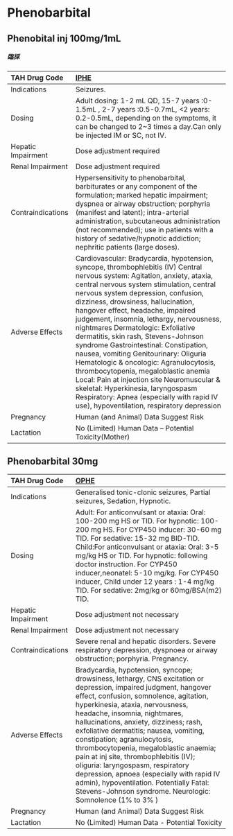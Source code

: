 # Phenobarbital

## Phenobital inj 100mg/1mL

##### 臨採

| TAH Drug Code      | [IPHE](https://www.tahsda.org.tw/drugs/hissearch.php?drug_code=IPHE)                                                                                                                                                                                                                                                                                                                                                                                                                                                                                                                                                                                                                                                                                              |
|:-------------------|:------------------------------------------------------------------------------------------------------------------------------------------------------------------------------------------------------------------------------------------------------------------------------------------------------------------------------------------------------------------------------------------------------------------------------------------------------------------------------------------------------------------------------------------------------------------------------------------------------------------------------------------------------------------------------------------------------------------------------------------------------------------|
| Indications        | Seizures.                                                                                                                                                                                                                                                                                                                                                                                                                                                                                                                                                                                                                                                                                                                                                         |
| Dosing             | Adult dosing: 1-2 mL QD, 15-7 years :0-1.5mL , 2-7 years :0.5-0.7mL, <2 years: 0.2-0.5mL, depending on the symptoms, it can be changed to 2~3 times a day.Can only be injected IM or SC, not IV.                                                                                                                                                                                                                                                                                                                                                                                                                                                                                                                                                                  |
| Hepatic Impairment | Dose adjustment required                                                                                                                                                                                                                                                                                                                                                                                                                                                                                                                                                                                                                                                                                                                                          |
| Renal Impairment   | Dose adjustment required                                                                                                                                                                                                                                                                                                                                                                                                                                                                                                                                                                                                                                                                                                                                          |
| Contraindications  | Hypersensitivity to phenobarbital, barbiturates or any component of the formulation; marked hepatic impairment; dyspnea or airway obstruction; porphyria (manifest and latent); intra-arterial administration, subcutaneous administration (not recommended); use in patients with a history of sedative/hypnotic addiction; nephritic patients (large doses).                                                                                                                                                                                                                                                                                                                                                                                                    |
| Adverse Effects    | Cardiovascular: Bradycardia, hypotension, syncope, thrombophlebitis (IV) Central nervous system: Agitation, anxiety, ataxia, central nervous system stimulation, central nervous system depression, confusion, dizziness, drowsiness, hallucination, hangover effect, headache, impaired judgement, insomnia, lethargy, nervousness, nightmares Dermatologic: Exfoliative dermatitis, skin rash, Stevens-Johnson syndrome Gastrointestinal: Constipation, nausea, vomiting Genitourinary: Oliguria Hematologic & oncologic: Agranulocytosis, thrombocytopenia, megaloblastic anemia Local: Pain at injection site Neuromuscular & skeletal: Hyperkinesia, laryngospasm Respiratory: Apnea (especially with rapid IV use), hypoventilation, respiratory depression |
| Pregnancy          | Human (and Animal) Data Suggest Risk                                                                                                                                                                                                                                                                                                                                                                                                                                                                                                                                                                                                                                                                                                                              |
| Lactation          | No (Limited) Human Data – Potential Toxicity(Mother)                                                                                                                                                                                                                                                                                                                                                                                                                                                                                                                                                                                                                                                                                                              |

## Phenobarbital 30mg

| TAH Drug Code      | [OPHE](https://www.tahsda.org.tw/drugs/hissearch.php?drug_code=OPHE)                                                                                                                                                                                                                                                                                                                                                                                                                                                                                                                                                           |
|:-------------------|:-------------------------------------------------------------------------------------------------------------------------------------------------------------------------------------------------------------------------------------------------------------------------------------------------------------------------------------------------------------------------------------------------------------------------------------------------------------------------------------------------------------------------------------------------------------------------------------------------------------------------------|
| Indications        | Generalised tonic-clonic seizures, Partial seizures, Sedation, Hypnotic.                                                                                                                                                                                                                                                                                                                                                                                                                                                                                                                                                       |
| Dosing             | Adult: For anticonvulsant or ataxia: Oral: 100-200 mg HS or TID. For hypnotic: 100-200 mg HS. For CYP450 inducer: 30-60 mg TID. For sedative: 15-32 mg BID-TID. Child:For anticonvulsant or ataxia: Oral: 3-5 mg/kg HS or TID. For hypnotic: following doctor instruction. For CYP450 inducer,neonatel: 5-10 mg/kg. For CYP450 inducer, Child under 12 years : 1-4 mg/kg TID. For sedative: 2mg/kg or 60mg/BSA(m2) TID.                                                                                                                                                                                                        |
| Hepatic Impairment | Dose adjustment not necessary                                                                                                                                                                                                                                                                                                                                                                                                                                                                                                                                                                                                  |
| Renal Impairment   | Dose adjustment not necessary                                                                                                                                                                                                                                                                                                                                                                                                                                                                                                                                                                                                  |
| Contraindications  | Severe renal and hepatic disorders. Severe respiratory depression, dyspnoea or airway obstruction; porphyria. Pregnancy.                                                                                                                                                                                                                                                                                                                                                                                                                                                                                                       |
| Adverse Effects    | Bradycardia, hypotension, syncope; drowsiness, lethargy, CNS excitation or depression, impaired judgment, hangover effect, confusion, somnolence, agitation, hyperkinesia, ataxia, nervousness, headache, insomnia, nightmares, hallucinations, anxiety, dizziness; rash, exfoliative dermatitis; nausea, vomiting, constipation; agranulocytosis, thrombocytopenia, megaloblastic anaemia; pain at inj site, thrombophlebitis (IV); oliguria: laryngospasm, respiratory depression, apnoea (especially with rapid IV admin), hypoventilation. Potentially Fatal: Stevens-Johnson syndrome. Neurologic: Somnolence (1% to 3% ) |
| Pregnancy          | Human (and Animal) Data Suggest Risk                                                                                                                                                                                                                                                                                                                                                                                                                                                                                                                                                                                           |
| Lactation          | No (Limited) Human Data - Potential Toxicity                                                                                                                                                                                                                                                                                                                                                                                                                                                                                                                                                                                   |

